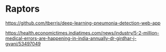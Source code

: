 # Raptors

https://github.com/tberris/deep-learning-pneumonia-detection-web-app


https://health.economictimes.indiatimes.com/news/industry/5-2-million-medical-errors-are-happening-in-india-annually-dr-girdhar-j-gyani/53497049
